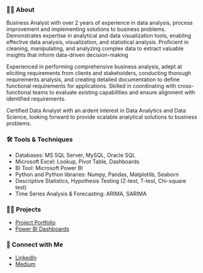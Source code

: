 ### 🙋‍♀️ About

Business Analyst with over 2 years of experience in data analysis, process improvement and implementing solutions to business problems. Demonstrates expertise in analytical and data visualization tools, enabling effective data analysis, visualization, and statistical analysis. Proficient in cleaning, manipulating, and analyzing complex data to extract valuable insights that inform data-driven decision-making

Experienced in performing comprehensive business analysis, adept at eliciting requirements from clients and stakeholders, conducting thorough requirements analysis, and creating detailed documentation to define functional requirements for applications. Skilled in coordinating with cross-functional teams to evaluate existing capabilities and ensure alignment with identified requirements.

Certified Data Analyst with an ardent interest in Data Analytics and Data Science, looking forward to provide scalable analytical solutions to business problems.

### 🛠️ Tools & Techniques
* Databases: MS SQL Server, MySQL, Oracle SQL
* Microsoft Excel: Lookup, Pivot Table, Dashboards
* BI Tool: Microsoft Power BI
* Python and Python libraries: Numpy, Pandas, Matplotlib, Seaborn
* Descriptive Statistics, Hypothesis Testing (Z-test, T-test, Chi-square test)
* Time Series Analysis & Forecasting: ARIMA, SARIMA

### 👩‍💻 Projects
* [Project Portfolio](https://ritusantra525.wixsite.com/portfolio)
* [Power BI Dashboards](https://www.novypro.com/profile_projects/ritu-santra)
  
### 🔗 Connect with Me
* [LinkedIn](https://www.linkedin.com/in/ritusantra/)
* [Medium](https://medium.com/@ritusantra)

<!---
ritusantra/ritusantra is a ✨ special ✨ repository because its `README.md` (this file) appears on your GitHub profile.
You can click the Preview link to take a look at your changes.
--->

